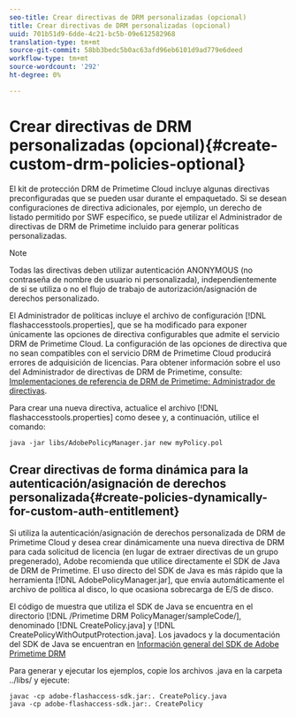 ```yaml
---
seo-title: Crear directivas de DRM personalizadas (opcional)
title: Crear directivas de DRM personalizadas (opcional)
uuid: 701b51d9-6dde-4c21-bc5b-09e612582968
translation-type: tm+mt
source-git-commit: 58bb3bedc5b0ac63afd96eb6101d9ad779e6deed
workflow-type: tm+mt
source-wordcount: '292'
ht-degree: 0%

---
```



# Crear directivas de DRM personalizadas (opcional){#create-custom-drm-policies-optional}

El kit de protección DRM de Primetime Cloud incluye algunas directivas preconfiguradas que se pueden usar durante el empaquetado. Si se desean configuraciones de directiva adicionales, por ejemplo, un derecho de listado permitido por SWF específico, se puede utilizar el Administrador de directivas de DRM de Primetime incluido para generar políticas personalizadas.

>[!NOTE]
>
>Todas las directivas deben utilizar autenticación ANONYMOUS (no contraseña de nombre de usuario ni personalizada), independientemente de si se utiliza o no el flujo de trabajo de autorización/asignación de derechos personalizado.

El Administrador de políticas incluye el archivo de configuración [!DNL flashaccesstools.properties], que se ha modificado para exponer únicamente las opciones de directiva configurables que admite el servicio DRM de Primetime Cloud. La configuración de las opciones de directiva que no sean compatibles con el servicio DRM de Primetime Cloud producirá errores de adquisición de licencias. Para obtener información sobre el uso del Administrador de directivas de DRM de Primetime, consulte: [Implementaciones de referencia de DRM de Primetime: Administrador de directivas](https://help.adobe.com/en_US/primetime/drm/5.3/reference_implementations/index.html#concept-DRM_Policy_Manager).

Para crear una nueva directiva, actualice el archivo [!DNL flashaccesstools.properties] como desee y, a continuación, utilice el comando:

```
java -jar libs/AdobePolicyManager.jar new myPolicy.pol
```

## Crear directivas de forma dinámica para la autenticación/asignación de derechos personalizada{#create-policies-dynamically-for-custom-auth-entitlement}

Si utiliza la autenticación/asignación de derechos personalizada de DRM de Primetime Cloud y desea crear dinámicamente una nueva directiva de DRM para cada solicitud de licencia (en lugar de extraer directivas de un grupo pregenerado), Adobe recomienda que utilice directamente el SDK de Java de DRM de Primetime. El uso directo del SDK de Java es más rápido que la herramienta [!DNL AdobePolicyManager.jar], que envía automáticamente el archivo de política al disco, lo que ocasiona sobrecarga de E/S de disco.

El código de muestra que utiliza el SDK de Java se encuentra en el directorio [!DNL /Primetime DRM PolicyManager/sampleCode/], denominado [!DNL CreatePolicy.java] y [!DNL CreatePolicyWithOutputProtection.java]. Los javadocs y la documentación del SDK de Java se encuentran en [Información general del SDK de Adobe Primetime DRM](../../../digital-rights-management/drm-sdk-overview/overview.md)

Para generar y ejecutar los ejemplos, copie los archivos .java en la carpeta ../libs/ y ejecute:

```
javac -cp adobe-flashaccess-sdk.jar:. CreatePolicy.java
java -cp adobe-flashaccess-sdk.jar:. CreatePolicy
```
